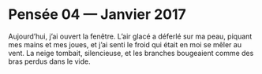 # Pensée 04 — Janvier 2017

Aujourd’hui, j’ai ouvert la fenêtre. L’air glacé a déferlé sur ma peau, piquant mes mains et mes joues, et j’ai senti le froid qui était en moi se mêler au vent. La neige tombait, silencieuse, et les branches bougeaient comme des bras perdus dans le vide.
